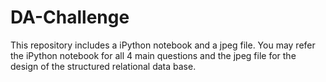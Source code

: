 # DA-Challenge
This repository includes a iPython notebook and a jpeg file. You may refer the iPython notebook for all 4 main questions and the jpeg file for the design of the structured relational data base.
